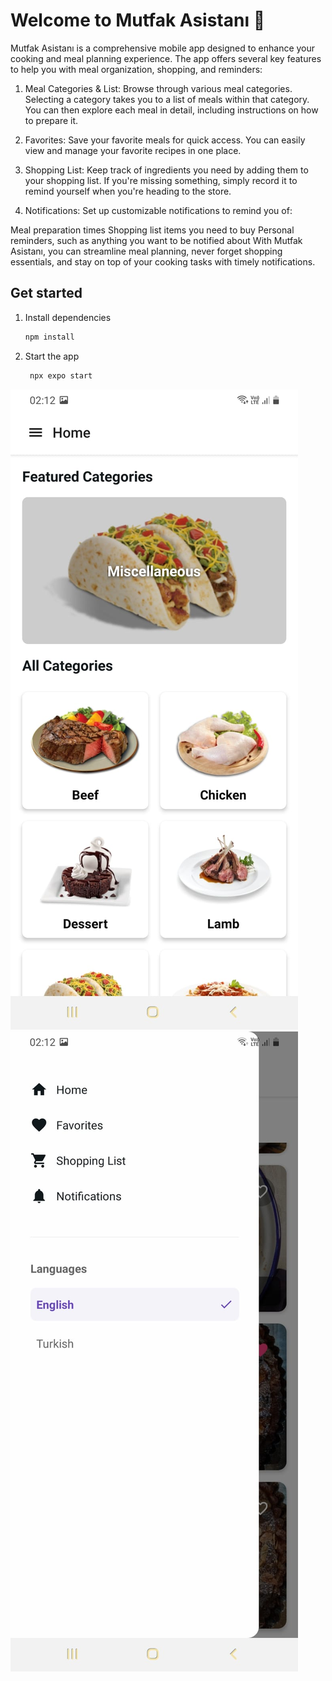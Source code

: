 # Welcome to Mutfak Asistanı 👋

Mutfak Asistanı is a comprehensive mobile app designed to enhance your cooking and meal planning experience. The app offers several key features to help you with meal organization, shopping, and reminders:

1. Meal Categories & List: Browse through various meal categories. Selecting a category takes you to a list of meals within that category. You can then explore each meal in detail, including instructions on how to prepare it.

2. Favorites: Save your favorite meals for quick access. You can easily view and manage your favorite recipes in one place.

3. Shopping List: Keep track of ingredients you need by adding them to your shopping list. If you're missing something, simply record it to remind yourself when you're heading to the store.

4. Notifications: Set up customizable notifications to remind you of:

Meal preparation times
Shopping list items you need to buy
Personal reminders, such as anything you want to be notified about
With Mutfak Asistanı, you can streamline meal planning, never forget shopping essentials, and stay on top of your cooking tasks with timely notifications.

## Get started

1. Install dependencies

   ```bash
   npm install
   ```

2. Start the app

   ```bash
    npx expo start
   ```

![Proje Resmi](https://github.com/bunyaminfil/mutfak-asistani/blob/main/assets/images/home.jpeg)
![Proje Resmi](https://github.com/bunyaminfil/mutfak-asistani/blob/main/assets/images/menu.jpeg)

